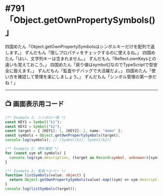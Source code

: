# #791 「Object.getOwnPropertySymbols()」

四国めたん「Object.getOwnPropertySymbolsはシンボルキーだけを配列で返します。」
ずんだもん「隠しプロパティをチェックするのに使えるね。」
四国めたん「はい、文字列キーは含まれません。」
ずんだもん「Reflect.ownKeysとの違いも覚えておこう。」
四国めたん「戻り値はsymbol[]なのでTypeScriptで型安全に扱えます。」
ずんだもん「監査やデバッグで大活躍だよ。」
四国めたん「使い方を確認して管理を楽にしましょう。」
ずんだもん「シンボル管理の第一歩だね！」

---

## 📺 画面表示用コード

```typescript
/** Example 1: シンボル一覧 */
const KEY1 = Symbol("k1");
const KEY2 = Symbol("k2");
const target = { [KEY1]: 1, [KEY2]: 2, name: "demo" };
const symbols = Object.getOwnPropertySymbols(target);
console.log(symbols); // [Symbol(k1), Symbol(k2)]

/** Example 2: 値を確認 */
for (const sym of symbols) {
  console.log(sym.description, (target as Record<symbol, unknown>)[sym]);
}

/** Example 3: 監査ヘルパー */
function listSymbols(value: object) {
  return Object.getOwnPropertySymbols(value).map((sym) => sym.description ?? "");
}
console.log(listSymbols(target));
```

